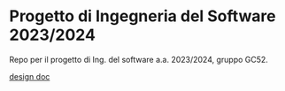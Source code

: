 # Progetto di Ingegneria del Software 2023/2024

Repo per il progetto di Ing. del software a.a. 2023/2024, gruppo GC52.  

[design doc](https://onedrive.live.com/edit?id=1F421839E4C563F3!1040&resid=1F421839E4C563F3!1040&ithint=file%2cdocx&authkey=!ABCsSRtd3BrLvgE&wdo=2&cid=1f421839e4c563f3)
